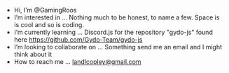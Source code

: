 - Hi, I’m @GamingRoos
- I’m interested in ... Nothing much to be honest, to name a few. Space is is cool and so is coding.
- I’m currently learning ... Discord.js for the repository "gydo-js" found here https://github.com/Gydo-Team/gydo-js
- I’m looking to collaborate on ... Something send me an email and I might think about it
- How to reach me ... landlcopley@gmail.com

<!---
GamingRoos/GamingRoos is a ✨ special ✨ repository because its `README.md` (this file) appears on your GitHub profile.
You can click the Preview link to take a look at your changes.
--->
